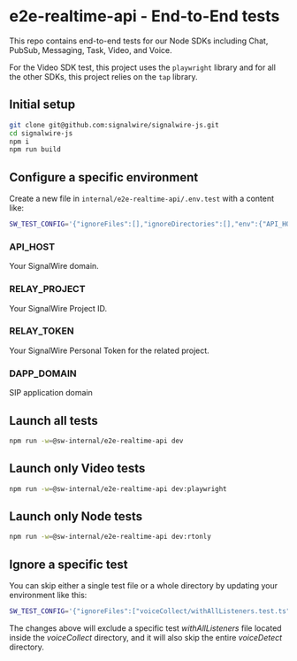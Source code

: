 # e2e-realtime-api - End-to-End tests

This repo contains end-to-end tests for our Node SDKs including Chat, PubSub, Messaging, Task, Video, and Voice.

For the Video SDK test, this project uses the `playwright` library and for all the other SDKs, this project relies on the `tap` library.

## Initial setup

```bash
git clone git@github.com:signalwire/signalwire-js.git
cd signalwire-js
npm i
npm run build
```

## Configure a specific environment

Create a new file in `internal/e2e-realtime-api/.env.test` with a content like:

```bash
SW_TEST_CONFIG='{"ignoreFiles":[],"ignoreDirectories":[],"env":{"API_HOST":"xyz.signalwire.com","RELAY_HOST":"relay.signalwire.com","RELAY_PROJECT":"xyz","RELAY_TOKEN":"PTxyz","MESSAGING_FROM_NUMBER":"+1111","MESSAGING_TO_NUMBER":"+1111","MESSAGING_CONTEXT":"someContext","DAPP_DOMAIN":"abc.signalwire.com","PLAYBACK_URL":"http://xyz.test.mp4"}}'
```

### API_HOST

Your SignalWire domain.

### RELAY_PROJECT

Your SignalWire Project ID.

### RELAY_TOKEN

Your SignalWire Personal Token for the related project.

### DAPP_DOMAIN

SIP application domain

## Launch all tests

```bash
npm run -w=@sw-internal/e2e-realtime-api dev
```

## Launch only Video tests

```bash
npm run -w=@sw-internal/e2e-realtime-api dev:playwright
```

## Launch only Node tests

```bash
npm run -w=@sw-internal/e2e-realtime-api dev:rtonly
```

## Ignore a specific test

You can skip either a single test file or a whole directory by updating your environment like this:

```bash
SW_TEST_CONFIG='{"ignoreFiles":["voiceCollect/withAllListeners.test.ts"],"ignoreDirectories":["voiceDetect"],....}
```

The changes above will exclude a specific test *withAllListeners* file located inside the *voiceCollect* directory, and it will also skip the entire *voiceDetect* directory.
